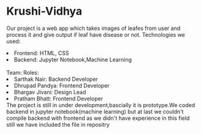 # Krushi-Vidhya
<p>Our project is a web app which takes images of leafes from user and process it and give output if leaf have disease or not.
Technologies we used:
<li>Frontend: HTML, CSS</li>
<li>Backend: Jupyter Notebook,Machine Learning</li>
  <br>
Team:              Roles:
<li>Sarthak Nair:        Backend Developer</li>
<li>Dhrupad Pandya:      Frontend Developer</li>
<li>Bhargav Jivani:      Design Lead  </li>
<li>Pratham Bhatt:       Frontend Developer</li>
                           The project is still in under development,bascially it is prototype.We coded backend in jupyter notebook(machine learning) but at last we couldn't compile backend with frontend as we didn't have experience in this field still we have included the file in repositry </p>
